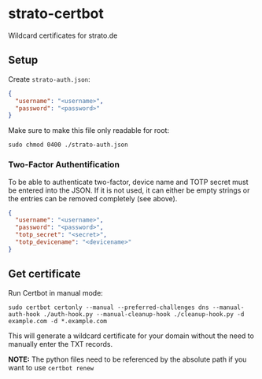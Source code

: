 # strato-certbot
Wildcard certificates for strato.de

## Setup

Create `strato-auth.json`:

```json
{
  "username": "<username>",
  "password": "<password>"
}
```

Make sure to make this file only readable for root:

`sudo chmod 0400 ./strato-auth.json`

### Two-Factor Authentification

To be able to authenticate two-factor, device name and TOTP secret must be entered into the JSON. If it is not used, it can either be empty strings or the entries can be removed completely (see above).

```json
{
  "username": "<username>",
  "password": "<password>",
  "totp_secret": "<secret>",
  "totp_devicename": "<devicename>"
}
```

## Get certificate

Run Certbot in manual mode:

`sudo certbot certonly --manual --preferred-challenges dns --manual-auth-hook ./auth-hook.py --manual-cleanup-hook ./cleanup-hook.py -d example.com -d *.example.com`

This will generate a wildcard certificate for your domain without the need to manually enter the TXT records.

__NOTE:__ The python files need to be referenced by the absolute path if you want to use `certbot renew`
